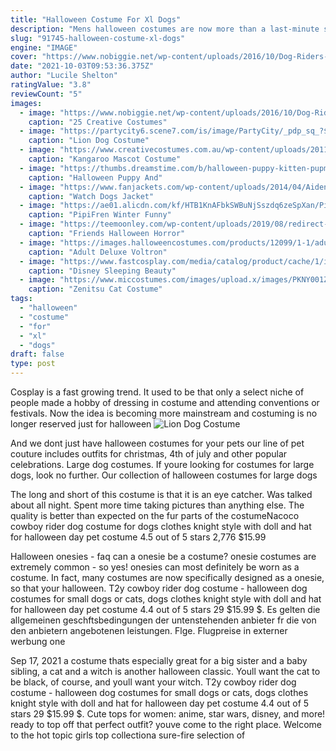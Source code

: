 ```yaml
---
title: "Halloween Costume For Xl Dogs"
description: "Mens halloween costumes are now more than a last-minute scramble. Look no further for high-quality, comfortable, one-zip costumes! get your ideal costume and still be effortless in super comfortable one piece mens halloween costumes in a variety of themes. Choose from funny, classic or iconic mens halloween costumes"
slug: "91745-halloween-costume-xl-dogs"
engine: "IMAGE"
cover: "https://www.nobiggie.net/wp-content/uploads/2016/10/Dog-Riders-Pet-Costume.jpg"
date: "2021-10-03T09:53:36.375Z"
author: "Lucile Shelton"
ratingValue: "3.8"
reviewCount: "5"
images:
  - image: "https://www.nobiggie.net/wp-content/uploads/2016/10/Dog-Riders-Pet-Costume.jpg"
    caption: "25 Creative Costumes"
  - image: "https://partycity6.scene7.com/is/image/PartyCity/_pdp_sq_?$_1000x1000_$&$product=PartyCity/P793621"
    caption: "Lion Dog Costume"
  - image: "https://www.creativecostumes.com.au/wp-content/uploads/2011/07/Kangaroo-Costume.jpg"
    caption: "Kangaroo Mascot Costume"
  - image: "https://thumbs.dreamstime.com/b/halloween-puppy-kitten-pupmkin-cute-cat-dressed-as-witch-dog-wearing-super-hero-costume-jack-o-lantern-pumpkin-58355933.jpg"
    caption: "Halloween Puppy And"
  - image: "https://www.fanjackets.com/wp-content/uploads/2014/04/Aiden-Pearce-Coat.jpg"
    caption: "Watch Dogs Jacket"
  - image: "https://ae01.alicdn.com/kf/HTB1KnAFbkSWBuNjSszdq6zeSpXan/PipiFren-Winter-Funny-Dogs-Christmas-Clothes-Costume-Chihuahua-Cat-Coats-For-Pets-Halloween-Clothing-Yorkshire-hundebekleidung.jpg"
    caption: "PipiFren Winter Funny"
  - image: "https://teemoonley.com/wp-content/uploads/2019/08/redirect-1679.jpg"
    caption: "Friends Halloween Horror"
  - image: "https://images.halloweencostumes.com/products/12099/1-1/adult-deluxe-voltron-costume.jpg"
    caption: "Adult Deluxe Voltron"
  - image: "https://www.fastcosplay.com/media/catalog/product/cache/1/image/21fe682235e1f648bffa330829dff638/d/i/disney-sleeping-beauty-prince-phillip-cosplay-outfit-costume-3.jpg"
    caption: "Disney Sleeping Beauty"
  - image: "https://www.miccostumes.com/images/upload.x/images/PKNY001Z-2.jpg"
    caption: "Zenitsu Cat Costume"
tags:
  - "halloween"
  - "costume"
  - "for"
  - "xl"
  - "dogs"
draft: false
type: post
---
```


Cosplay is a fast growing trend. It used to be that only a select niche of people made a hobby of dressing in costume and attending conventions or festivals. Now the idea is becoming more mainstream and costuming is no longer reserved just for halloween
![Lion Dog Costume](https://partycity6.scene7.com/is/image/PartyCity/_pdp_sq_?$_1000x1000_$&$product=PartyCity/P793621 "Lion Dog Costume")

And we dont just have halloween costumes for your pets  our line of pet couture includes outfits for christmas, 4th of july and other popular celebrations. Large dog costumes. If youre looking for costumes for large dogs, look no further. Our collection of halloween costumes for large dogs
<!--inArticleAds-->

<!--galleryOne-->

The long and short of this costume is that it is an eye catcher. Was talked about all night. Spent more time taking pictures than anything else. The quality is better than expected on the fur parts of the costumeNacoco cowboy rider dog costume for dogs clothes knight style with doll and hat for halloween day pet costume 4.5 out of 5 stars 2,776 $15.99
<!--inArticleAds-->

<!--galleryTwo-->

Halloween onesies - faq can a onesie be a costume? onesie costumes are extremely common - so yes! onesies can most definitely be worn as a costume. In fact, many costumes are now specifically designed as a onesie, so that your halloween. T2y cowboy rider dog costume - halloween dog costumes for small dogs or cats, dogs clothes knight style with doll and hat for halloween day pet costume 4.4 out of 5 stars 29 $15.99 $. Es gelten die allgemeinen geschftsbedingungen der untenstehenden anbieter fr die von den anbietern angebotenen leistungen. Flge. Flugpreise in externer werbung  one
<!--galleryThree-->

Sep 17, 2021 a costume thats especially great for a big sister and a baby sibling, a cat and a witch is another halloween classic. Youll want the cat to be black, of course, and youll want your witch. T2y cowboy rider dog costume - halloween dog costumes for small dogs or cats, dogs clothes knight style with doll and hat for halloween day pet costume 4.4 out of 5 stars 29 $15.99 $. Cute tops for women: anime, star wars, disney, and more! ready to top off that perfect outfit? youve come to the right place. Welcome to the hot topic girls top collectiona sure-fire selection of